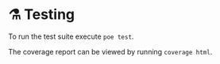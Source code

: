 # ⚗️ Testing

To run the test suite execute `poe test`.

The coverage report can be viewed by running `coverage html`.
